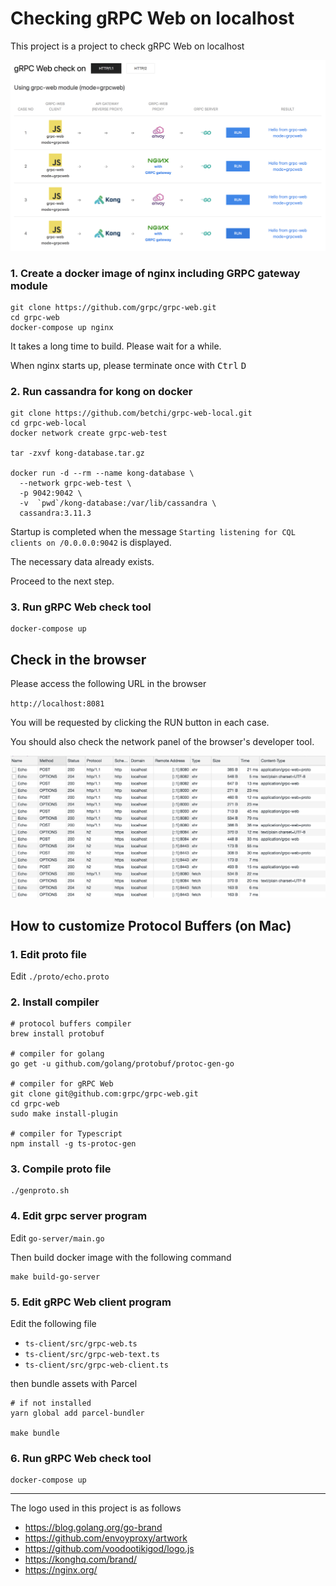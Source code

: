 # Checking gRPC Web on localhost

This project is a project to check gRPC Web on localhost

![Alt text](img/screenshot.png "Title")

### 1. Create a docker image of nginx including GRPC gateway module

```
git clone https://github.com/grpc/grpc-web.git
cd grpc-web
docker-compose up nginx
```
It takes a long time to build. Please wait for a while.

When nginx starts up, please terminate once with <kbd>Ctrl</kbd> <kbd>D</kbd>

### 2. Run cassandra for kong on docker

```
git clone https://github.com/betchi/grpc-web-local.git
cd grpc-web-local
docker network create grpc-web-test

tar -zxvf kong-database.tar.gz

docker run -d --rm --name kong-database \
  --network grpc-web-test \
  -p 9042:9042 \
  -v  `pwd`/kong-database:/var/lib/cassandra \
  cassandra:3.11.3
```

Startup is completed when the message `Starting listening for CQL clients on /0.0.0.0:9042` is displayed. 

The necessary data already exists.

Proceed to the next step.

### 3. Run gRPC Web check tool

```
docker-compose up
```

## Check in the browser

Please access the following URL in the browser

`http://localhost:8081`

You will be requested by clicking the RUN button in each case.

You should also check the network panel of the browser's developer tool.

![Alt text](img/network-panel.png "Title")

## How to customize Protocol Buffers (on Mac)

### 1. Edit proto file

Edit `./proto/echo.proto`

### 2. Install compiler

```
# protocol buffers compiler
brew install protobuf

# compiler for golang
go get -u github.com/golang/protobuf/protoc-gen-go

# compiler for gRPC Web
git clone git@github.com:grpc/grpc-web.git
cd grpc-web
sudo make install-plugin

# compiler for Typescript
npm install -g ts-protoc-gen
```

### 3. Compile proto file

```
./genproto.sh
```

### 4. Edit grpc server program

Edit `go-server/main.go`

Then build docker image with the following command

```
make build-go-server
```

### 5. Edit gRPC Web client program


Edit the following file

* `ts-client/src/grpc-web.ts`
* `ts-client/src/grpc-web-text.ts`
* `ts-client/src/grpc-web-client.ts`

then bundle assets with Parcel

```
# if not installed
yarn global add parcel-bundler

make bundle
```

### 6. Run gRPC Web check tool

```
docker-compose up
```


---



The logo used in this project is as follows

* https://blog.golang.org/go-brand
* https://github.com/envoyproxy/artwork
* https://github.com/voodootikigod/logo.js
* https://konghq.com/brand/
* https://nginx.org/